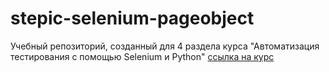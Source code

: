 # stepic-selenium-pageobject

Учебный репозиторий, созданный для 4 раздела курса "Автоматизация тестирования с помощью Selenium и Python" [ссылка на курс](https://stepik.org/course/575/syllabus)
